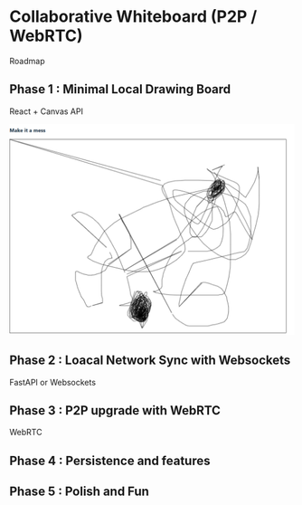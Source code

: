 # Collaborative Whiteboard (P2P / WebRTC)

Roadmap

## Phase 1 : Minimal Local Drawing Board
React + Canvas API

![alt text](image.png)

## Phase 2 : Loacal Network Sync with Websockets
FastAPI or Websockets

## Phase 3 : P2P upgrade with WebRTC
WebRTC

## Phase 4 : Persistence and features

## Phase 5 : Polish and Fun